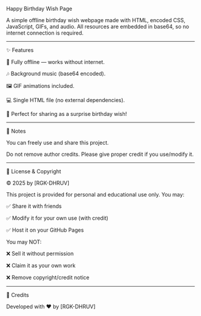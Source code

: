Happy Birthday Wish Page

A simple offline birthday wish webpage made with HTML, encoded CSS, JavaScript, GIFs, and audio.
All resources are embedded in base64, so no internet connection is required.


---

✨ Features

🎂 Fully offline — works without internet.

🎶 Background music (base64 encoded).

🖼️ GIF animations included.

💻 Single HTML file (no external dependencies).

🎁 Perfect for sharing as a surprise birthday wish!


---

📌 Notes

You can freely use and share this project.

Do not remove author credits. Please give proper credit if you use/modify it.



---

📜 License & Copyright

© 2025 by [RGK-DHRUV]

This project is provided for personal and educational use only.
You may:

✅ Share it with friends

✅ Modify it for your own use (with credit)

✅ Host it on your GitHub Pages


You may NOT:

❌ Sell it without permission

❌ Claim it as your own work

❌ Remove copyright/credit notice



---

🙏 Credits

Developed with ❤️ by [RGK-DHRUV]
